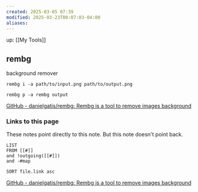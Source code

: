 ```yaml
---
created: 2025-03-05 07:39
modified: 2025-03-23T00:07:03-04:00
aliases: 
---
```


up: [[My Tools]]
## rembg

background remover

```
rembg i -a path/to/input.png path/to/output.png
```

```
rembg p -a rembg output
```
[GitHub - danielgatis/rembg: Rembg is a tool to remove images background](https://github.com/danielgatis/rembg)



### Links to this page
These notes point directly to this note. But this note doesn't point back.
```dataview
LIST
FROM [[#]]
and !outgoing([[#]])
and -#map

SORT file.link asc
```





[GitHub - danielgatis/rembg: Rembg is a tool to remove images background](https://github.com/danielgatis/rembg)